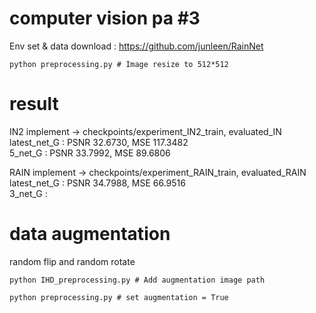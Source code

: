 # computer vision pa #3
Env set & data download : https://github.com/junleen/RainNet
```
python preprocessing.py # Image resize to 512*512
```

# result

IN2 implement -> checkpoints/experiment_IN2_train, evaluated_IN  
latest_net_G : PSNR 32.6730, MSE 117.3482  
5_net_G : PSNR 33.7992, MSE 89.6806

RAIN implement -> checkpoints/experiment_RAIN_train, evaluated_RAIN  
latest_net_G : PSNR 34.7988, MSE 66.9516  
3_net_G : 


# data augmentation
random flip and random rotate
```
python IHD_preprocessing.py # Add augmentation image path
```
```
python preprocessing.py # set augmentation = True
```
